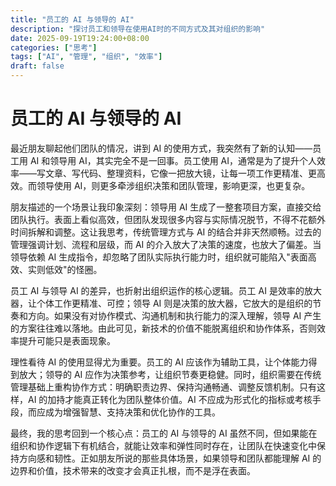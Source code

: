 ```yaml
---
title: "员工的 AI 与领导的 AI"
description: "探讨员工和领导在使用AI时的不同方式及其对组织的影响"
date: 2025-09-19T19:24:00+08:00
categories: ["思考"]
tags: ["AI", "管理", "组织", "效率"]
draft: false
---
```


# 员工的 AI 与领导的 AI

最近朋友聊起他们团队的情况，讲到 AI 的使用方式，我突然有了新的认知——员工用 AI 和领导用 AI，其实完全不是一回事。员工使用 AI，通常是为了提升个人效率——写文章、写代码、整理资料，它像一把放大镜，让每一项工作更精准、更高效。而领导使用 AI，则更多牵涉组织决策和团队管理，影响更深，也更复杂。

朋友描述的一个场景让我印象深刻：领导用 AI 生成了一整套项目方案，直接交给团队执行。表面上看似高效，但团队发现很多内容与实际情况脱节，不得不花额外时间拆解和调整。这让我思考，传统管理方式与 AI 的结合并非天然顺畅。过去的管理强调计划、流程和层级，而 AI 的介入放大了决策的速度，也放大了偏差。当领导依赖 AI 生成指令，却忽略了团队实际执行能力时，组织就可能陷入"表面高效、实则低效"的怪圈。

员工 AI 与领导 AI 的差异，也折射出组织运作的核心逻辑。员工 AI 是效率的放大器，让个体工作更精准、可控；领导 AI 则是决策的放大器，它放大的是组织的节奏和方向。如果没有对协作模式、沟通机制和执行能力的深入理解，领导 AI 产生的方案往往难以落地。由此可见，新技术的价值不能脱离组织和协作体系，否则效率提升可能只是表面现象。

理性看待 AI 的使用显得尤为重要。员工的 AI 应该作为辅助工具，让个体能力得到放大；领导的 AI 应作为决策参考，让组织节奏更稳健。同时，组织需要在传统管理基础上重构协作方式：明确职责边界、保持沟通畅通、调整反馈机制。只有这样，AI 的加持才能真正转化为团队整体价值。AI 不应成为形式化的指标或考核手段，而应成为增强智慧、支持决策和优化协作的工具。

最终，我的思考回到一个核心点：员工的 AI 与领导的 AI 虽然不同，但如果能在组织和协作逻辑下有机结合，就能让效率和弹性同时存在，让团队在快速变化中保持方向感和韧性。正如朋友所说的那些具体场景，如果领导和团队都能理解 AI 的边界和价值，技术带来的改变才会真正扎根，而不是浮在表面。